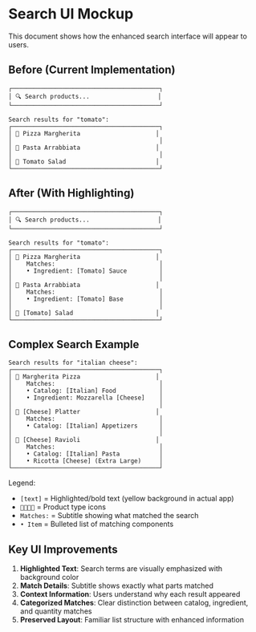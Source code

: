 # Search UI Mockup

This document shows how the enhanced search interface will appear to users.

## Before (Current Implementation)
```
┌─────────────────────────────────────────┐
│ 🔍 Search products...                   │
└─────────────────────────────────────────┘

Search results for "tomato":
┌─────────────────────────────────────────┐
│ 🍕 Pizza Margherita                     │
│                                         │
│ 🍝 Pasta Arrabbiata                     │
│                                         │
│ 🥗 Tomato Salad                         │
└─────────────────────────────────────────┘
```

## After (With Highlighting)
```
┌─────────────────────────────────────────┐
│ 🔍 Search products...                   │
└─────────────────────────────────────────┘

Search results for "tomato":
┌─────────────────────────────────────────┐
│ 🍕 Pizza Margherita                     │
│    Matches:                             │
│    • Ingredient: [Tomato] Sauce         │
│                                         │
│ 🍝 Pasta Arrabbiata                     │
│    Matches:                             │
│    • Ingredient: [Tomato] Base          │
│                                         │
│ 🥗 [Tomato] Salad                       │
└─────────────────────────────────────────┘
```

## Complex Search Example
```
Search results for "italian cheese":
┌─────────────────────────────────────────┐
│ 🍕 Margherita Pizza                     │
│    Matches:                             │
│    • Catalog: [Italian] Food            │
│    • Ingredient: Mozzarella [Cheese]    │
│                                         │
│ 🧀 [Cheese] Platter                     │
│    Matches:                             │
│    • Catalog: [Italian] Appetizers      │
│                                         │
│ 🍝 [Cheese] Ravioli                     │
│    Matches:                             │
│    • Catalog: [Italian] Pasta           │
│    • Ricotta [Cheese] (Extra Large)     │
└─────────────────────────────────────────┘
```

Legend:
- `[text]` = Highlighted/bold text (yellow background in actual app)
- `🍕🍝🥗🧀` = Product type icons
- `Matches:` = Subtitle showing what matched the search
- `• Item` = Bulleted list of matching components

## Key UI Improvements

1. **Highlighted Text**: Search terms are visually emphasized with background color
2. **Match Details**: Subtitle shows exactly what parts matched
3. **Context Information**: Users understand why each result appeared
4. **Categorized Matches**: Clear distinction between catalog, ingredient, and quantity matches
5. **Preserved Layout**: Familiar list structure with enhanced information